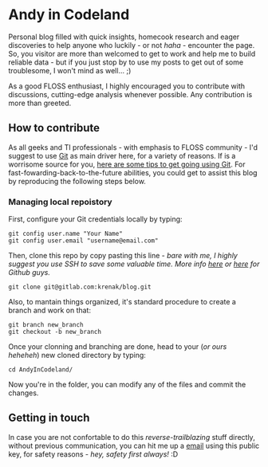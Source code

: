 # Andy in Codeland

Personal blog filled with quick insights, homecook research and eager discoveries to help anyone who luckily - or not *haha* - encounter the page. So, you visitor are more than welcomed to get to work and help me to build reliable data - but if you just stop by to use my posts to get out of some troublesome, I won't mind as well... ;)

As a good FLOSS enthusiast, I highly encouraged you to contribute with discussions, cutting-edge analysis whenever possible. Any contribution is more than greeted.

## How to contribute

As all geeks and TI professionals - with emphasis to FLOSS community - I'd suggest to use [Git](https://git-scm.com/book/en/v2) as main driver here, for a variety of reasons. If is a worrisome source for you, [here are some tips to get going using Git](https://git-scm.com/book/en/v2/Git-Basics-Working-with-Remotes).
For fast-fowarding-back-to-the-future abilities, you could get to assist this blog by reproducing the following steps below.

### Managing local repoistory
First, configure your Git credentials locally by typing:

```Git
git config user.name "Your Name"
git config user.email "username@email.com"

```
Then, clone this repo by copy pasting this line - *bare with me, I highly suggest you use SSH to save some valuable time. More info [here](https://about.gitlab.com/blog/2018/08/09/keeping-your-account-safe/) or [here](https://docs.github.com/en/authentication/connecting-to-github-with-ssh/generating-a-new-ssh-key-and-adding-it-to-the-ssh-agent) for Github guys.*
```Git
git clone git@gitlab.com:krenak/blog.git

```
Also, to mantain things organized, it's standard procedure to create a branch and work on that:

```Git
git branch new_branch
git checkout -b new_branch

```
Once your clonning and branching are done, head to your (*or ours heheheh*) new cloned directory by typing:
```
cd AndyInCodeland/
```
Now you're in the folder, you can modify any of the files and commit the changes.

## Getting in touch
In case you are not confortable to do this *reverse-trailblazing* stuff directly, without previous communication, you can hit me up a [email](mailto:kaspa@onionmail.org) using this public key, for safety reasons - *hey, safety first always!* :D
